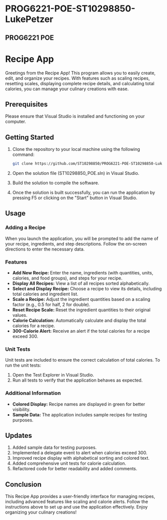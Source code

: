 # PROG6221-POE-ST10298850-LukePetzer

## PROG6221 POE

# Recipe App

Greetings from the Recipe App! This program allows you to easily create, edit, and organize your recipes. With features such as scaling recipes, resetting scales, displaying complete recipe details, and calculating total calories, you can manage your culinary creations with ease.

## Prerequisites

Please ensure that Visual Studio is installed and functioning on your computer.

## Getting Started

1. Clone the repository to your local machine using the following command:
    ```sh
    git clone https://github.com/ST10298850/PROG6221-POE-ST10298850-LukePetzer1.git
    ```

2. Open the solution file (ST10298850_POE.sln) in Visual Studio.

3. Build the solution to compile the software.

4. Once the solution is built successfully, you can run the application by pressing F5 or clicking on the "Start" button in Visual Studio.

## Usage

### Adding a Recipe

When you launch the application, you will be prompted to add the name of your recipe, ingredients, and step descriptions. Follow the on-screen directions to enter the necessary data.

### Features

- **Add New Recipe:** Enter the name, ingredients (with quantities, units, calories, and food groups), and steps for your recipe.
- **Display All Recipes:** View a list of all recipes sorted alphabetically.
- **Select and Display Recipe:** Choose a recipe to view its details, including total calories and ingredient list.
- **Scale a Recipe:** Adjust the ingredient quantities based on a scaling factor (e.g., 0.5 for half, 2 for double).
- **Reset Recipe Scale:** Reset the ingredient quantities to their original values.
- **Calorie Calculation:** Automatically calculate and display the total calories for a recipe.
- **300-Calorie Alert:** Receive an alert if the total calories for a recipe exceed 300.

### Unit Tests

Unit tests are included to ensure the correct calculation of total calories. To run the unit tests:
1. Open the Test Explorer in Visual Studio.
2. Run all tests to verify that the application behaves as expected.

### Additional Information

- **Colored Display:** Recipe names are displayed in green for better visibility.
- **Sample Data:** The application includes sample recipes for testing purposes.

## Updates

1. Added sample data for testing purposes.
2. Implemented a delegate event to alert when calories exceed 300.
3. Improved recipe display with alphabetical sorting and colored text.
4. Added comprehensive unit tests for calorie calculation.
5. Refactored code for better readability and added comments.

## Conclusion

This Recipe App provides a user-friendly interface for managing recipes, including advanced features like scaling and calorie alerts. Follow the instructions above to set up and use the application effectively. Enjoy organizing your culinary creations!
